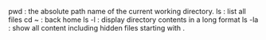 pwd :  the absolute path name of the current working directory.
ls : list all files
cd ~ : back home
ls -l : display directory contents in a long format
ls -la : show all content including hidden files starting with . 
